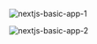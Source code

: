 ![nextjs-basic-app-1](https://github.com/ozkannbuyuk/nextjs-basic-app/assets/111967202/246e46d8-4786-44da-97c9-ce72b139b61c)

![nextjs-basic-app-2](https://github.com/ozkannbuyuk/nextjs-basic-app/assets/111967202/523b69f6-5b9e-4cec-a826-11a35131bd9a)
